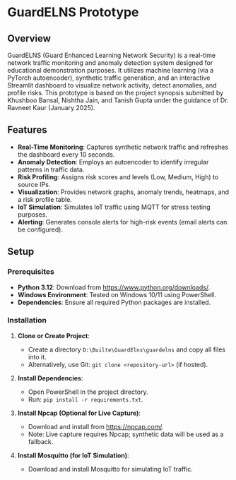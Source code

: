 # GuardELNS Prototype

## Overview

GuardELNS (Guard Enhanced Learning Network Security) is a real-time network traffic monitoring and anomaly detection system designed for educational demonstration purposes. It utilizes machine learning (via a PyTorch autoencoder), synthetic traffic generation, and an interactive Streamlit dashboard to visualize network activity, detect anomalies, and profile risks. This prototype is based on the project synopsis submitted by Khushboo Bansal, Nishtha Jain, and Tanish Gupta under the guidance of Dr. Ravneet Kaur (January 2025).

## Features

- **Real-Time Monitoring**: Captures synthetic network traffic and refreshes the dashboard every 10 seconds.
- **Anomaly Detection**: Employs an autoencoder to identify irregular patterns in traffic data.
- **Risk Profiling**: Assigns risk scores and levels (Low, Medium, High) to source IPs.
- **Visualization**: Provides network graphs, anomaly trends, heatmaps, and a risk profile table.
- **IoT Simulation**: Simulates IoT traffic using MQTT for stress testing purposes.
- **Alerting**: Generates console alerts for high-risk events (email alerts can be configured).

## Setup

### Prerequisites

- **Python 3.12**: Download from https://www.python.org/downloads/.
- **Windows Environment**: Tested on Windows 10/11 using PowerShell.
- **Dependencies**: Ensure all required Python packages are installed.

### Installation

1. **Clone or Create Project**:
   - Create a directory `D:\Builte\GuardElns\guardelns` and copy all files into it.
   - Alternatively, use Git: `git clone <repository-url>` (if hosted).

2. **Install Dependencies**:
   - Open PowerShell in the project directory.
   - Run: `pip install -r requirements.txt`.

3. **Install Npcap (Optional for Live Capture)**:
   - Download and install from https://npcap.com/.
   - Note: Live capture requires Npcap; synthetic data will be used as a fallback.

4. **Install Mosquitto (for IoT Simulation)**:
   - Download and install Mosquitto for simulating IoT traffic.
